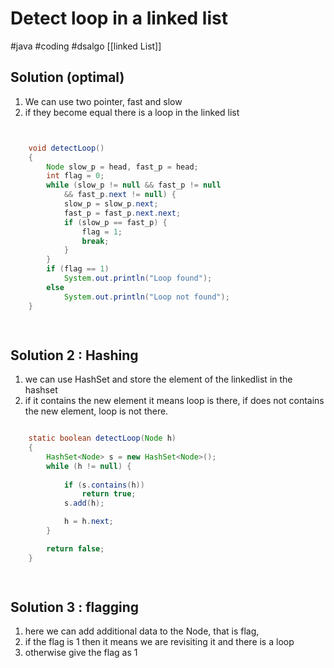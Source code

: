 # Detect loop in a linked list
#java 
#coding 
#dsalgo 
[[linked List]]

## Solution (optimal)
1. We can use two pointer, fast and slow
2. if they become equal there is a loop in the linked list

```java


	void detectLoop()
	{
		Node slow_p = head, fast_p = head;
		int flag = 0;
		while (slow_p != null && fast_p != null
			&& fast_p.next != null) {
			slow_p = slow_p.next;
			fast_p = fast_p.next.next;
			if (slow_p == fast_p) {
				flag = 1;
				break;
			}
		}
		if (flag == 1)
			System.out.println("Loop found");
		else
			System.out.println("Loop not found");
	}

	

```

## Solution 2 : Hashing
1. we can use HashSet and store the element of the linkedlist in the hashset
2. if it contains the new element it means loop is there, if does not contains the new element, loop is not there.

```java

	static boolean detectLoop(Node h)
	{
		HashSet<Node> s = new HashSet<Node>();
		while (h != null) {
			
			if (s.contains(h))
				return true;
			s.add(h);

			h = h.next;
		}

		return false;
	}

	


```

## Solution 3 : flagging
1. here we can add additional data to the Node, that is flag,
2. if the flag is 1 then it means we are revisiting it and there is a loop
3. otherwise give the flag as 1




